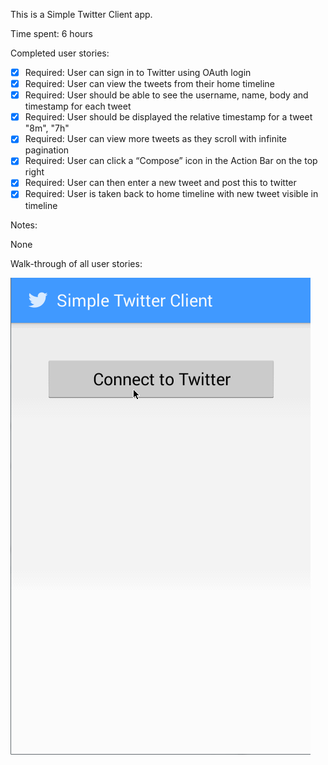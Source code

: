 This is a Simple Twitter Client app.

Time spent: 6 hours 

Completed user stories:

* [x] Required: User can sign in to Twitter using OAuth login
* [x] Required: User can view the tweets from their home timeline
* [x] Required: User should be able to see the username, name, body and timestamp for each tweet
* [x] Required: User should be displayed the relative timestamp for a tweet "8m", "7h" 
* [x] Required: User can view more tweets as they scroll with infinite pagination
* [x] Required: User can click a “Compose” icon in the Action Bar on the top right
* [x] Required: User can then enter a new tweet and post this to twitter
* [x] Required: User is taken back to home timeline with new tweet visible in timeline

Notes:

None

Walk-through of all user stories:

![Video Walk-through of core requirements](SimpleTwitterClientCoreRequirements.gif)

